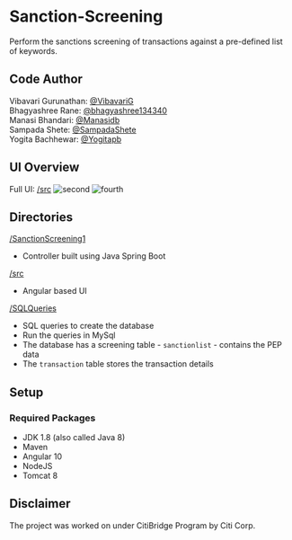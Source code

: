 # Sanction-Screening
Perform the sanctions screening of transactions against a pre-defined list of keywords.

## Code Author
Vibavari Gurunathan: [@VibavariG](https://github.com/VibavariG)<br/>
Bhagyashree Rane: [@bhagyashree134340](https://github.com/bhagyashree134340)<br/>
Manasi Bhandari: [@Manasidb](https://github.com/Manasidb)<br/>
Sampada Shete: [@SampadaShete](https://github.com/SampadaShete)<br/>
Yogita Bachhewar: [@Yogitapb](https://github.com/Yogitapb)<br/>

## UI Overview
Full UI: [/src](https://github.com/VibavariG/Sanction-Screening/tree/main/src)
![second](https://user-images.githubusercontent.com/42400331/137597784-5c1fe39d-3c7e-4e20-a32c-379b32121316.png)
![fourth](https://user-images.githubusercontent.com/42400331/137597788-d74bdc05-be4c-48a4-8e3c-3792d9b62bb5.png)

## Directories
[/SanctionScreening1](https://github.com/VibavariG/Sanction-Screening/tree/main/SanctionScreening1)
* Controller built using Java Spring Boot

[/src](https://github.com/VibavariG/Sanction-Screening/tree/main/src)
* Angular based UI

[/SQLQueries](https://github.com/VibavariG/Sanction-Screening/blob/main/SQLQueries.txt)
* SQL queries to create the database
* Run the queries in MySql
* The database has a screening table - `sanctionlist` - contains the PEP data
* The `transaction` table stores the transaction details

## Setup
### Required Packages
* JDK 1.8 (also called Java 8)
* Maven
* Angular 10
* NodeJS
* Tomcat 8

## Disclaimer
The project was worked on under CitiBridge Program by Citi Corp. 
